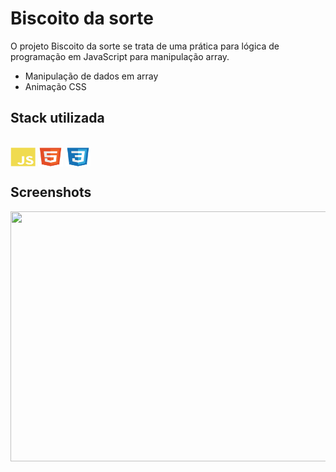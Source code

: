 
# Biscoito da sorte

O projeto Biscoito da sorte se trata de uma prática para lógica de programação em JavaScript para manipulação array.
- Manipulação de dados em array
- Animação CSS


## Stack utilizada

<div style="display: inline_block"><br>
  <img align="center" alt="JS" height="30" width="40" src="https://raw.githubusercontent.com/devicons/devicon/master/icons/javascript/javascript-plain.svg">
  <img align="center" alt="HTML" height="30" width="40" src="https://raw.githubusercontent.com/devicons/devicon/master/icons/html5/html5-original.svg">
  <img align="center" alt="CSS" height="30" width="40" src="https://raw.githubusercontent.com/devicons/devicon/master/icons/css3/css3-original.svg">
</div>



## Screenshots

<img width="700px" height="400px" src="https://media.giphy.com/media/v1.Y2lkPTc5MGI3NjExYmJjOTc4YTU3NTliZjNiZGY5ZDI0ZjQ3ZDk3NjVmN2VkZDFlMWY2NyZlcD12MV9pbnRlcm5hbF9naWZzX2dpZklkJmN0PWc/TnnnFEhLVXUXqzH4zu/giphy.gif">


